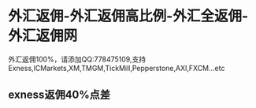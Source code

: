 # 外汇返佣-外汇返佣高比例-外汇全返佣-外汇返佣网
外汇返佣100%，请添加QQ:778475109,支持Exness,ICMarkets,XM,TMGM,TickMill,Pepperstone,AXI,FXCM...etc
## exness返佣40%点差

